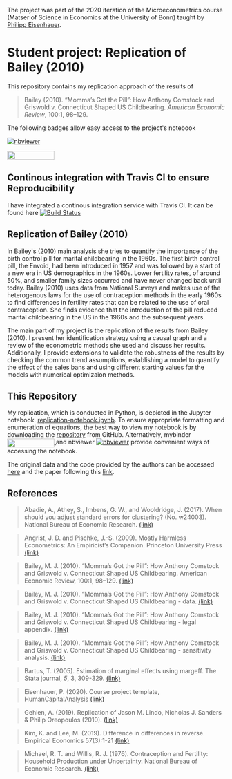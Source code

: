 The project was part of the 2020 iteration of the Microeconometrics course (Matser of Science in Economics at the University of Bonn) taught by [Philipp Eisenhauer](https://github.com/peisenha).

# Student project: Replication of Bailey (2010)

This repository contains my replication approach of the results of 
> Bailey (2010). “Momma’s Got the Pill”: How Anthony Comstock and Griswold v. Connecticut Shaped US Childbearing. *American Economic Review*, 100:1, 98–129.

The following badges allow easy access to the project's notebook

[![nbviewer](https://camo.githubusercontent.com/bfeb5472ee3df9b7c63ea3b260dc0c679be90b97/68747470733a2f2f696d672e736869656c64732e696f2f62616467652f72656e6465722d6e627669657765722d6f72616e67652e7376673f636f6c6f72423d66333736323626636f6c6f72413d346434643464)](https://nbviewer.jupyter.org/github/HumanCapitalAnalysis/microeconometrics-course-project-manuhuth/blob/master/replication-notebook.ipynb)

<a href="https://mybinder.org/v2/gh/HumanCapitalAnalysis/microeconometrics-course-project-manuhuth/master?filepath=replication-notebook.ipynb"
    target="_parent">
    <img align="center"
       src="https://mybinder.org/badge_logo.svg"
       width="109" height="20">
</a>

## Continous integration with Travis CI to ensure Reproducibility
I have integrated a continous integration service with Travis CI. It can be found here [![Build Status](https://travis-ci.org/HumanCapitalAnalysis/microeconometrics-course-project-manuhuth.svg?branch=master)](https://travis-ci.org/HumanCapitalAnalysis/microeconometrics-course-project-manuhuth)

## Replication of Bailey (2010)
In Bailey's [(2010)](https://pubs.aeaweb.org/doi/pdfplus/10.1257/aer.100.1.98) main analysis she tries to quantify the importance of the birth control pill for marital childbearing in the 1960s. The first birth control pill, the Envoid, had been introduced in 1957 and was followed by a start of a new era in US demographics in the 1960s. Lower fertility rates, of around 50\%, and smaller family sizes occurred and have never changed back until today. Bailey (2010) uses data from National Surveys and makes use of the heterogenous laws for the use of contraception methods in the early 1960s to find differences in fertility rates that can be related to the use of oral contraception. She finds evidence that the introduction of the pill reduced marital childbearing in the US in the 1960s and the subsequent years.

The main part of my project is the replication of the results from Bailey (2010). I present her identification strategy using a causal graph and a review of the econometric methods she used and discuss her results. Additionally, I provide extensions to validate the robustness of the results by checking the common trend assumptions, establishing a model to quantify the effect of the sales bans and using different starting values for the models with numerical optimizaion methods.  


## This Repository
My replication, which is conducted in Python, is depicted in the Jupyter notebook. [replication-notebook.ipynb](https://github.com/HumanCapitalAnalysis/microeconometrics-course-project-manuhuth/blob/master/replication-notebook.ipynb). To ensure appropriate formatting and enumeration of equations, the best way to view my notebook is by downloading the [repository](https://github.com/HumanCapitalAnalysis/microeconometrics-course-project-manuhuth) from GitHub. Alternatively, mybinder <a href="https://mybinder.org/v2/gh/HumanCapitalAnalysis/microeconometrics-course-project-manuhuth/master?filepath=replication-notebook.ipynb"
    target="_parent">
    <img align="center"
       src="https://mybinder.org/badge_logo.svg"
       width="109" height="20">
</a> and nbviewer [![nbviewer](https://camo.githubusercontent.com/bfeb5472ee3df9b7c63ea3b260dc0c679be90b97/68747470733a2f2f696d672e736869656c64732e696f2f62616467652f72656e6465722d6e627669657765722d6f72616e67652e7376673f636f6c6f72423d66333736323626636f6c6f72413d346434643464)](https://nbviewer.jupyter.org/github/HumanCapitalAnalysis/microeconometrics-course-project-manuhuth/blob/master/replication-notebook.ipynb) provide convenient ways of accessing the notebook. 

The original data and the code provided by the authors can be accessed [here](https://www.openicpsr.org/openicpsr/project/112340/version/V1/view) and the paper following this [link](https://pubs.aeaweb.org/doi/pdfplus/10.1257/aer.100.1.98).

## References
> Abadie, A., Athey, S., Imbens, G. W., and Wooldridge, J. (2017). When should you adjust standard errors for clustering? (No. w24003). National Bureau of Economic Research. [(link)](https://economics.mit.edu/files/13927)

> Angrist, J. D. and Pischke, J.-S. (2009). Mostly Harmless Econometrics: An Empiricist’s Companion.  Princeton University Press 
[(link)](https://www.researchgate.net/publication/51992844_Mostly_Harmless_Econometrics_An_Empiricist%27s_Companion)

> Bailey, M. J. (2010).  “Momma’s Got the Pill”: How Anthony Comstock and Griswold v. Connecticut Shaped US Childbearing. American Economic Review, 100:1, 98–129. [(link)](https://pubs.aeaweb.org/doi/pdfplus/10.1257/aer.100.1.98)

> Bailey, M. J. (2010).  “Momma’s Got the Pill”: How Anthony Comstock and Griswold v. Connecticut Shaped US Childbearing - data. [(link)](https://www.openicpsr.org/openicpsr/project/112340/version/V1/view)

> Bailey, M. J. (2010).  “Momma’s Got the Pill”: How Anthony Comstock and Griswold v. Connecticut Shaped US Childbearing - legal appendix. [(link)](http://www-personal.umich.edu/~baileymj/Bailey_Griswold_Legal_Appendix.pdf)

> Bailey, M. J. (2010).  “Momma’s Got the Pill”: How Anthony Comstock and Griswold v. Connecticut Shaped US Childbearing - sensitivity analysis. [(link)](http://www-personal.umich.edu/~baileymj/Bailey_Griswold_Sensitivity_Appendix.pdf)

> Bartus, T. (2005). Estimation of marginal effects using margeff. The Stata journal, *5*, 3, 309-329. [(link)](https://journals.sagepub.com/doi/pdf/10.1177/1536867X0500500303)

> Eisenhauer, P. (2020). Course project template, HumanCapitalAnalysis [(link)](https://github.com/HumanCapitalAnalysis/template-course-project.)

> Gehlen, A. (2019). Replication of Jason M. Lindo, Nicholas J. Sanders & Philip Oreopoulos (2010). [(link)](https://github.com/amageh/replication-performance-standards/blob/master/replication-notebook.ipynb)

> Kim, K. and Lee, M. (2019). Difference in differences in reverse. Empirical Economics 57(3):1-21 [(link)](https://www.researchgate.net/publication/325570354_Difference_in_differences_in_reverse)

> Michael, R. T. and Willis, R. J. (1976). Contraception and Fertility: Household Production under Uncertainty. National Bureau of Economic Research. [(link)](https://www.nber.org/chapters/c3960.pdf) 
